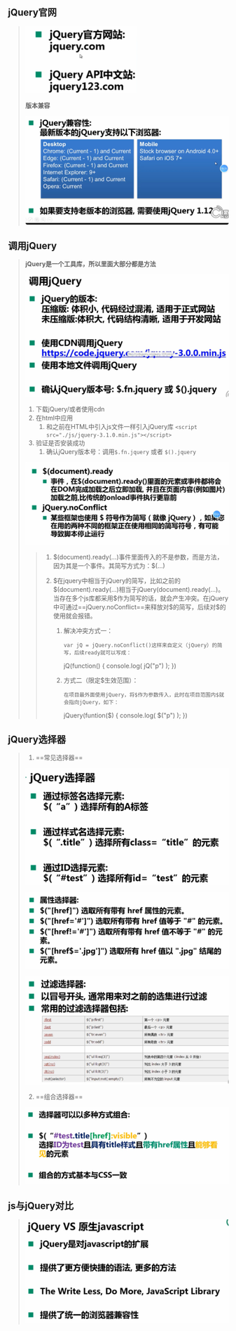 ## jQuery官网

> <img src="./imgs/image-20250506092906347.png" alt="image-20250506092906347" style="zoom:50%;" />
>
> **版本兼容**
>
> **![image-20250506093041807](./imgs/image-20250506093041807.png)**

## 调用jQuery

> **jQuery是一个工具库，所以里面大部分都是方法**
>
> ![QQ_1746507471252](./imgs/QQ_1746507471252.png)
>
> 1. 下载jQuery/或者使用cdn
> 1. 在html中应用
>    1. 和之前在HTML中引入js文件一样引入jQuery库 `<script src="./js/jquery-3.1.0.min.js"></script>`
> 1. 验证是否安装成功
>    1. 确认jQuery版本号：调用`$.fn.jquery` 或者 `$().jquery`
>
> ![QQ_1746507975169](./imgs/QQ_1746507975169.png)
>
> > 1. \$(document).ready(...)事件里面传入的不是参数，而是方法，因为其是一个事件。其简写方式为：$(...)
> >
> > 2. \$在jquery中相当于jQuery的简写，比如之前的$(document).ready(...)相当于jQuery(document).ready(...)。当存在多个js库都采用\$作为简写的话，就会产生冲突。在jQuery中可通过==jQuery.noConflict==来释放对\$的简写，后续对\$的使用就会报错。
> >
> >    1. 解决冲突方式一：
> >
> >       `var jQ = jQuery.noConflict()这样来自定义（jQuery）的简写，后续ready就可以写成：`
> >
> >       jQ(function() { 
> >       	console.log( jQ("p") ); 
> >       })
> >
> >    2. 方式二（限定\$生效范围）：
> >
> >       `在项目最外面使用jQuery，将$作为参数传入，此时在项目范围内$就会指向jQuery，如下：`
> >
> >       jQuery(funtion(\$) {
> >       	console.log( $("p") );
> >       })
>
> 



## jQuery选择器

> 1. ==常见选择器==
>
> ![QQ_1746759235715](./imgs/QQ_1746759235715.png)
>
> ![QQ_1746759478577](./imgs/QQ_1746759478577.png)
>
> ![QQ_1746759508294](./imgs/QQ_1746759508294.png)
>
> 2. ==组合选择器==
>
> ![QQ_1746760168713](./imgs/QQ_1746760168713.png)

## js与jQuery对比

> ![QQ_1746760211616](./imgs/QQ_1746760211616.png)

